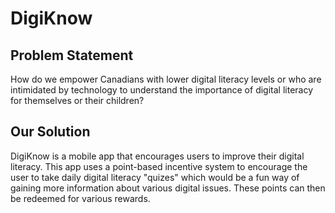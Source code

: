 # DigiKnow

## Problem Statement
How do we empower Canadians with lower digital literacy levels or who are intimidated by technology to understand the importance of digital literacy for themselves or their children?

## Our Solution
DigiKnow is a mobile app that encourages users to improve their digital literacy. This app uses a point-based incentive system to encourage the user to take daily digital literacy "quizes" which would be a fun way of gaining more information about various digital issues. These points can then be redeemed for various rewards.
